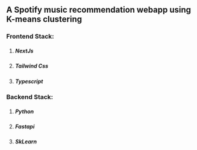 ## A Spotify music recommendation webapp using K-means clustering

### Frontend Stack:

1. ##### NextJs  
2. ##### Tailwind Css  
3. ##### Typescript  

### Backend Stack:

1. ##### Python
2. ##### Fastapi
3. ##### SkLearn